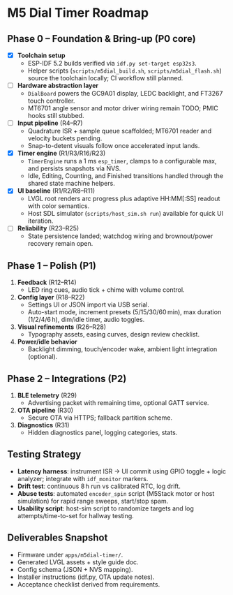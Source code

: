 # M5 Dial Timer Roadmap

## Phase 0 – Foundation & Bring-up (P0 core)

- [x] **Toolchain setup**
  - ESP-IDF 5.2 builds verified via `idf.py set-target esp32s3`.
  - Helper scripts (`scripts/m5dial_build.sh`, `scripts/m5dial_flash.sh`) source the toolchain locally; CI workflow still planned.
- [ ] **Hardware abstraction layer**
  - `DialBoard` powers the GC9A01 display, LEDC backlight, and FT3267 touch controller.
  - MT6701 angle sensor and motor driver wiring remain TODO; PMIC hooks still stubbed.
- [ ] **Input pipeline** (R4–R7)
  - Quadrature ISR + sample queue scaffolded; MT6701 reader and velocity buckets pending.
  - Snap-to-detent visuals follow once accelerated input lands.
- [x] **Timer engine** (R1/R3/R16/R23)
  - `TimerEngine` runs a 1 ms `esp_timer`, clamps to a configurable max, and persists snapshots via NVS.
  - Idle, Editing, Counting, and Finished transitions handled through the shared state machine helpers.
- [x] **UI baseline** (R1/R2/R8–R11)
  - LVGL root renders arc progress plus adaptive HH:MM[:SS] readout with color semantics.
  - Host SDL simulator (`scripts/host_sim.sh run`) available for quick UI iteration.
- [ ] **Reliability** (R23–R25)
  - State persistence landed; watchdog wiring and brownout/power recovery remain open.

## Phase 1 – Polish (P1)

1. **Feedback** (R12–R14)
   - LED ring cues, audio tick + chime with volume control.
2. **Config layer** (R18–R22)
   - Settings UI or JSON import via USB serial.
   - Auto-start mode, increment presets (5/15/30/60 min), max duration (1/2/4/6 h), dim/idle timer, audio toggles.
3. **Visual refinements** (R26–R28)
   - Typography assets, easing curves, design review checklist.
4. **Power/idle behavior**
   - Backlight dimming, touch/encoder wake, ambient light integration (optional).

## Phase 2 – Integrations (P2)

1. **BLE telemetry** (R29)
   - Advertising packet with remaining time, optional GATT service.
2. **OTA pipeline** (R30)
   - Secure OTA via HTTPS; fallback partition scheme.
3. **Diagnostics** (R31)
   - Hidden diagnostics panel, logging categories, stats.

## Testing Strategy

- **Latency harness**: instrument ISR → UI commit using GPIO toggle + logic analyzer; integrate with `idf_monitor` markers.
- **Drift test**: continuous 8 h run vs calibrated RTC, log drift.
- **Abuse tests**: automated `encoder_spin` script (M5Stack motor or host simulation) for rapid range sweeps, start/stop spam.
- **Usability script**: host-sim script to randomize targets and log attempts/time-to-set for hallway testing.

## Deliverables Snapshot

- Firmware under `apps/m5dial-timer/`.
- Generated LVGL assets + style guide doc.
- Config schema (JSON + NVS mapping).
- Installer instructions (idf.py, OTA update notes).
- Acceptance checklist derived from requirements.
